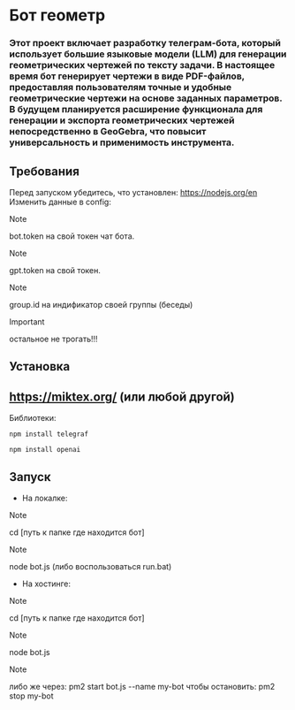 # Бот геометр

### Этот проект включает разработку телеграм-бота, который использует большие языковые модели (LLM) для генерации геометрических чертежей по тексту задачи. В настоящее время бот генерирует чертежи в виде PDF-файлов, предоставляя пользователям точные и удобные геометрические чертежи на основе заданных параметров. В будущем планируется расширение функционала для генерации и экспорта геометрических чертежей непосредственно в GeoGebra, что повысит универсальность и применимость инструмента.

## Требования

Перед запуском убедитесь, что установлен: https://nodejs.org/en
Изменить данные в config:

> [!NOTE]
> bot.token на свой токен чат бота.

> [!NOTE]
> gpt.token на свой токен.

>[!NOTE]
> group.id на индификатор своей группы (беседы)
  
  > [!IMPORTANT]
  > остальное не трогать!!!

## Установка

 ## https://miktex.org/ (или любой другой)


Библиотеки:<br>
```
npm install telegraf
```
```
npm install openai
```

## Запуск

+ На локалке:

> [!NOTE]
> cd [путь к папке где находится бот]

> [!NOTE]
> node bot.js (либо воспользоваться run.bat)

+ На хостинге:

> [!NOTE]
>cd [путь к папке где находится бот]

> [!NOTE]
>node bot.js

> [!NOTE]
>либо же через: pm2 start bot.js --name my-bot
>чтобы остановить: pm2 stop my-bot 
